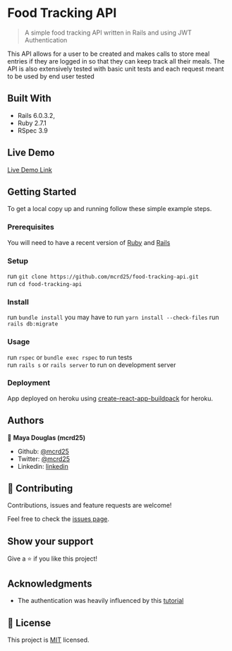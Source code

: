 # Food Tracking API

> A simple food tracking API written in Rails and using JWT Authentication

This API allows for a user to be created and makes calls to store meal entries if they are logged in so that they can keep track all their meals.
The API is also extensively tested with basic unit tests and each request meant to be used by end user tested

## Built With

- Rails 6.0.3.2,
- Ruby 2.7.1
- RSpec 3.9

## Live Demo

[Live Demo Link]()


## Getting Started

To get a local copy up and running follow these simple example steps.

### Prerequisites
You will need to have a recent version of [Ruby](https://www.ruby-lang.org/en/) and [Rails](https://rubyonrails.org/)

### Setup
run `git clone https://github.com/mcrd25/food-tracking-api.git` <br>
run `cd food-tracking-api`

### Install
run `bundle install`
you may have to run `yarn install --check-files`
run `rails db:migrate`

### Usage
run `rspec` or `bundle exec rspec` to run tests <br>
run `rails s` or `rails server` to run on development server

### Deployment
App deployed on heroku using [create-react-app-buildpack](https://github.com/mars/create-react-app-buildpack) for heroku.



## Authors

👤 **Maya Douglas (mcrd25)**

- Github: [@mcrd25](https://github.com/mcrd25)
- Twitter: [@mcrd25](https://twitter.com/mcrd25)
- Linkedin: [linkedin](https://linkedin.com/in/mayadouglas)

## 🤝 Contributing

Contributions, issues and feature requests are welcome!

Feel free to check the [issues page](issues/).

## Show your support

Give a ⭐️ if you like this project!

## Acknowledgments

- The authentication was heavily influenced by this [tutorial](https://scotch.io/tutorials.build-a-restful-json-api-with-rails-5-part-two)

## 📝 License

This project is [MIT](LICENSE) licensed.